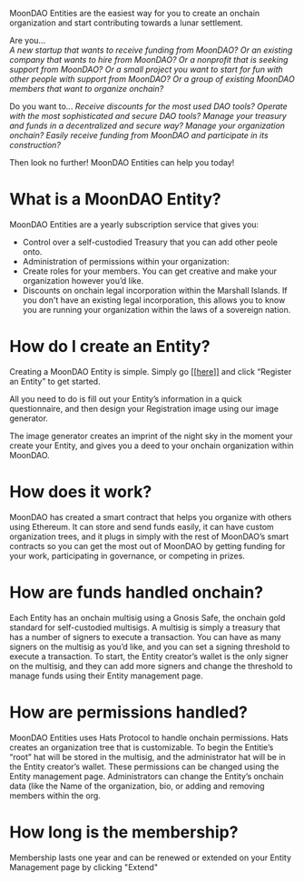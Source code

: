 MoonDAO Entities are the easiest way for you to create an onchain organization and start contributing towards a lunar settlement.

Are you...  
*A new startup that wants to receive funding from MoonDAO?*
*Or an existing company that wants to hire from MoonDAO?*
*Or a nonprofit that is seeking support from MoonDAO?*
*Or a small project you want to start for fun with other people with support from MoonDAO?*
*Or a group of existing MoonDAO members that want to organize onchain?*

Do you want to...
*Receive discounts for the most used DAO tools?*
*Operate with the most sophisticated and secure DAO tools?*
*Manage your treasury and funds in a decentralized and secure way?*
*Manage your organization onchain?*
*Easily receive funding from MoonDAO and participate in its construction?*

Then look no further! MoonDAO Entities can help you today!

# What is a MoonDAO Entity?

MoonDAO Entities are a yearly subscription service that gives you:

- Control over a self-custodied Treasury that you can add other peole onto.
- Administration of permissions within your organization:
- Create roles for your members. You can get creative and make your organization however you’d like.
- Discounts on onchain legal incorporation within the Marshall Islands. If you don't have an existing legal incorporation, this allows you to know you are running your organization within the laws of a sovereign nation.

# How do I create an Entity?

Creating a MoonDAO Entity is simple. Simply go [[[here]]](https://app.moondao.com/join) and click “Register an Entity” to get started.

All you need to do is fill out your Entity’s information in a quick questionnaire, and then design your Registration image using our image generator.

The image generator creates an imprint of the night sky in the moment your create your Entity, and gives you a deed to your onchain organization within MoonDAO.

# How does it work?

MoonDAO has created a smart contract that helps you organize with others using Ethereum. It can store and send funds easily, it can have custom organization trees, and it plugs in simply with the rest of MoonDAO’s smart contracts so you can get the most out of MoonDAO by getting funding for your work, participating in governance, or competing in prizes.

# How are funds handled onchain?

Each Entity has an onchain multisig using a Gnosis Safe, the onchain gold standard for self-custodied multisigs. A multisig is simply a treasury that has a number of signers to execute a transaction. You can have as many signers on the multisig as you’d like, and you can set a signing threshold to execute a transaction. To start, the Entity creator’s wallet is the only signer on the multisig, and they can add more signers and change the threshold to manage funds using their Entity management page.

# How are permissions handled?

MoonDAO Entities uses Hats Protocol to handle onchain permissions. Hats creates an organization tree that is customizable. To begin the Entitie’s “root” hat will be stored in the multisig, and the administrator hat will be in the Entity creator’s wallet. These permissions can be changed using the Entity management page. Administrators can change the Entity’s onchain data (like the Name of the organization, bio, or adding and removing members within the org.

# How long is the membership?

Membership lasts one year and can be renewed or extended on your Entity Management page by clicking "Extend"